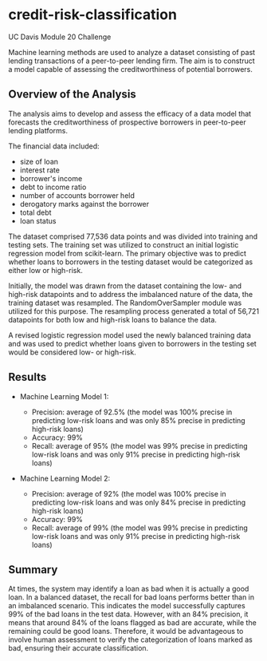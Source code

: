 # credit-risk-classification
UC Davis Module 20 Challenge

Machine learning methods are used to analyze a dataset consisting of past lending transactions of a peer-to-peer lending firm. The aim is to construct a model capable of assessing the creditworthiness of potential borrowers. 

## Overview of the Analysis

The analysis aims to develop and assess the efficacy of a data model that forecasts the creditworthiness of prospective borrowers in peer-to-peer lending platforms. 

The financial data included: 
  - size of loan
  - interest rate
  - borrower's income
  - debt to income ratio
  - number of accounts borrower held
  - derogatory marks against the borrower
  - total debt
  - loan status

The dataset comprised 77,536 data points and was divided into training and testing sets. The training set was utilized to construct an initial logistic regression model from scikit-learn. The primary objective was to predict whether loans to borrowers in the testing dataset would be categorized as either low or high-risk. 

Initially, the model was drawn from the dataset containing the low- and high-risk datapoints and to address the imbalanced nature of the data, the training dataset was resampled. The RandomOverSampler module was utilized for this purpose. The resampling process generated a total of 56,721 datapoints for both low and high-risk loans to balance the data. 

A revised logistic regression model used the newly balanced training data and was used to predict whether loans given to borrowers in the testing set would be considered low- or high-risk. 

## Results

* Machine Learning Model 1:
  * Precision: average of 92.5% (the model was 100% precise in predicting low-risk loans and was only 85% precise in predicting high-risk loans)
  * Accuracy: 99%
  * Recall: average of 95% (the model was 99% precise in predicting low-risk loans and was only 91% precise in predicting high-risk loans)

* Machine Learning Model 2:
  * Precision: average of 92% (the model was 100% precise in predicting low-risk loans and was only 84% precise in predicting high-risk loans)
  * Accuracy: 99%
  * Recall: average of 99% (the model was 99% precise in predicting low-risk loans and was only 91% precise in predicting high-risk loans)

## Summary

At times, the system may identify a loan as bad when it is actually a good loan. In a balanced dataset, the recall for bad loans performs better than in an imbalanced scenario. This indicates the model successfully captures 99% of the bad loans in the test data. However, with an 84% precision, it means that around 84% of the loans flagged as bad are accurate, while the remaining could be good loans. Therefore, it would be advantageous to involve human assessment to verify the categorization of loans marked as bad, ensuring their accurate classification.

